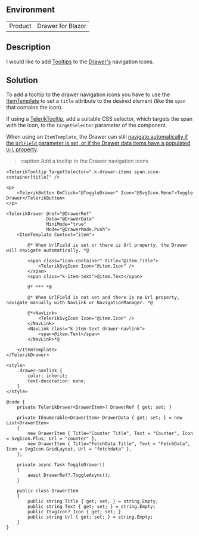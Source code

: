 
## Environment

<table>
<tbody>
<tr>
<td>Product</td>
<td>Drawer for Blazor</td>
</tr>
</tbody>
</table>

## Description

I would like to add [Tooltips](slug:tooltip-overview) to the [Drawer's](slug:drawer-overview) navigation icons.

## Solution

To add a tooltip to the drawer navigation icons you have to use the [ItemTemplate](slug:drawer-templates#itemtemplate) to set a `title` attribute to the desired element (like the `span` that contains the icon).

If using a [TelerikTooltip](https://demos.telerik.com/blazor-ui/tooltip/overview), add a suitable CSS selector, which targets the span with the icon, to the `TargetSelector` parameter of the component.

When using an `ItemTemplate`, the Drawer can still [navigate automatically if the `UrlField` parameter is set, or if the Drawer data items have a populated `Url` property](slug:drawer-navigation).

>caption Add a tooltip to the Drawer navigation icons

````RAZOR
<TelerikTooltip TargetSelector=".k-drawer-items span.icon-container[title]" />

<p>
    <TelerikButton OnClick="@ToggleDrawer" Icon="@SvgIcon.Menu">Toggle Drawer</TelerikButton>
</p>

<TelerikDrawer @ref="@DrawerRef"
               Data="@DrawerData"
               MiniMode="true"
               Mode="@DrawerMode.Push">
    <ItemTemplate Context="item">

        @* When UrlField is set or there is Url property, the Drawer will navigate automatically. *@

        <span class="icon-container" title="@item.Title">
            <TelerikSvgIcon Icon="@item.Icon" />
        </span>
        <span class="k-item-text">@item.Text</span>

        @* *** *@

        @* When UrlField is not set and there is no Url property, navigate manually with NavLink or NavigationManager. *@

        @*<NavLink>
            <TelerikSvgIcon Icon="@item.Icon" />
        </NavLink>
        <NavLink class="k-item-text drawer-navlink">
            <span>@item.Text</span>
        </NavLink>*@

    </ItemTemplate>
</TelerikDrawer>

<style>
    .drawer-navlink {
        color: inherit;
        text-decoration: none;
    }
</style>

@code {
    private TelerikDrawer<DrawerItem>? DrawerRef { get; set; }

    private IEnumerable<DrawerItem> DrawerData { get; set; } = new List<DrawerItem>
    {
        new DrawerItem { Title="Counter Title", Text = "Counter", Icon = SvgIcon.Plus, Url = "counter" },
        new DrawerItem { Title="FetchData Title", Text = "FetchData", Icon = SvgIcon.GridLayout, Url = "fetchdata" },
    };

    private async Task ToggleDrawer()
    {
        await DrawerRef?.ToggleAsync();
    }

    public class DrawerItem
    {
        public string Title { get; set; } = string.Empty;
        public string Text { get; set; } = string.Empty;
        public ISvgIcon? Icon { get; set; }
        public string Url { get; set; } = string.Empty;
    }
}
````

